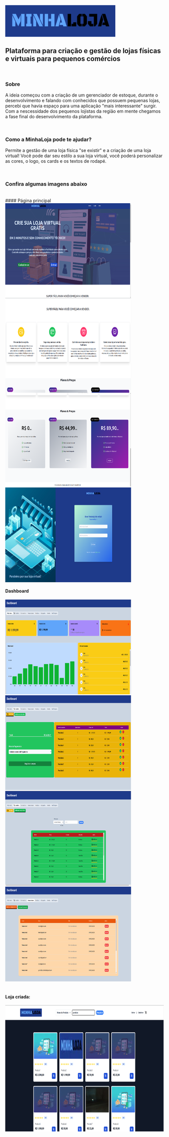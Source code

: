 
  <img src="https://raw.githubusercontent.com/Programmer-Gabriel-Santos/MinhaLoja/65adeeee3d390bb0afd050272784a54fde6f0d37/logo.png" width="350" height="100" alt="MinhaLoja">

<br>

 ## Plataforma para criação e gestão de lojas físicas e virtuais para pequenos comércios

<br>

### Sobre

A ideia começou com a criação de um gerenciador de estoque, durante o desenvolvimento e falando com conhecidos que possuem pequenas lojas, percebi que havia espaço para uma aplicação "mais interessante" surgir. Com a nescessidade dos pequenos lojistas da região em mente chegamos a fase final do desenvolvimento da plataforma.

<br>


### Como a MinhaLoja pode te ajudar?

Permite a gestão de uma loja física "se existir" e a criação de uma loja virtual!
Você pode dar seu estilo a sua loja virtual, você poderá personalizar as cores, o logo, os cards e os textos de rodapé.

<br>


### Confira algumas imagens abaixo

<br>
#### Página principal
<div  style="display: flex; flex-wrap: wrap;">
 <img src="https://raw.githubusercontent.com/Programmer-Gabriel-Santos/MinhaLoja/4aeb4479a0cc75a8f085e890e2d3b733b9a0c846/Captura%20de%20tela%20de%202023-11-09%2018-38-09.png" width="400" height="300" alt="MinhaLoja">
 <img src="https://raw.githubusercontent.com/Programmer-Gabriel-Santos/MinhaLoja/332b8450a202c3a5433dc3287fd7baa70666c8b5/captura.png" width="400" height="300" alt="MinhaLoja">
 <img src="https://raw.githubusercontent.com/Programmer-Gabriel-Santos/MinhaLoja/4aeb4479a0cc75a8f085e890e2d3b733b9a0c846/Captura%20de%20tela%20de%202023-11-09%2018-38-42.png" width="400" height="300" alt="MinhaLoja">
  <img src="https://raw.githubusercontent.com/Programmer-Gabriel-Santos/MinhaLoja/4aeb4479a0cc75a8f085e890e2d3b733b9a0c846/Captura%20de%20tela%20de%202023-11-09%2018-39-19.png" width="400" height="300" alt="MinhaLoja">
</div>

#### Dashboard

<div>
    <img src="https://raw.githubusercontent.com/Programmer-Gabriel-Santos/MinhaLoja/4aeb4479a0cc75a8f085e890e2d3b733b9a0c846/Captura%20de%20tela%20de%202023-11-09%2018-50-01.png" width="400" height="300" alt="MinhaLoja">
  <img src="https://raw.githubusercontent.com/Programmer-Gabriel-Santos/MinhaLoja/4aeb4479a0cc75a8f085e890e2d3b733b9a0c846/Captura%20de%20tela%20de%202023-11-09%2018-50-31.png" width="400" height="300" alt="MinhaLoja">
   <img src="https://github.com/Programmer-Gabriel-Santos/MinhaLoja/blob/main/add-to-cart.png?raw=true" width="400" height="300" alt="MinhaLoja">
  <img src="https://raw.githubusercontent.com/Programmer-Gabriel-Santos/MinhaLoja/4aeb4479a0cc75a8f085e890e2d3b733b9a0c846/Captura%20de%20tela%20de%202023-11-09%2018-55-58.png" width="400" height="300" alt="MinhaLoja">
</div>  

<br>

#### Loja criada:

<img src="https://raw.githubusercontent.com/Programmer-Gabriel-Santos/MinhaLoja/4aeb4479a0cc75a8f085e890e2d3b733b9a0c846/Captura%20de%20tela%20de%202023-11-09%2018-57-11.png" width="600" height="400" alt="MinhaLoja">
 
